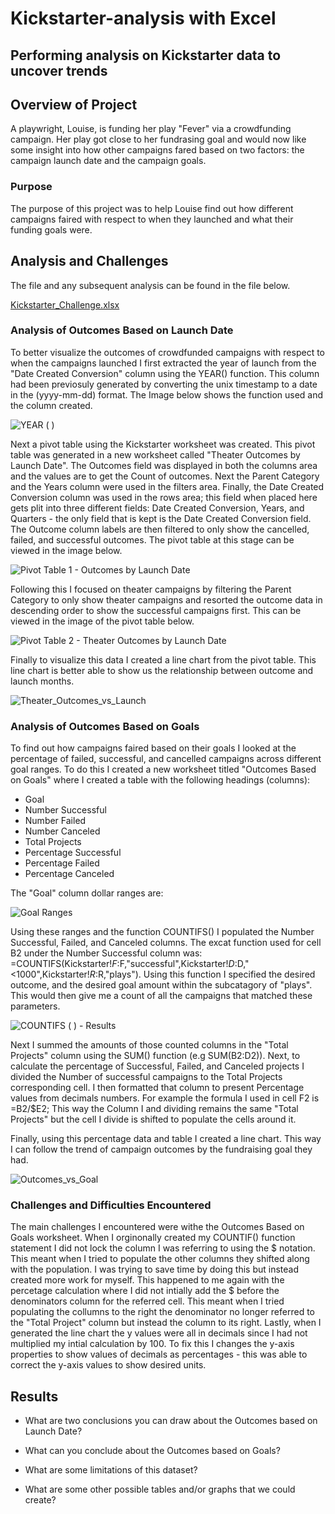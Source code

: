 # Kickstarter-analysis with Excel
Performing analysis on Kickstarter data to uncover trends
---
## Overview of Project
A playwright, Louise, is funding her play "Fever" via a crowdfunding campaign. Her play got close to her fundrasing goal and would now like some insight into how other campaigns fared based on two factors: the campaign launch date and the campaign goals.
### Purpose
The purpose of this project was to help Louise find out how different campaigns faired with respect to when they launched and what their funding goals were.

## Analysis and Challenges
The file and any subsequent analysis can be found in the file below.

[Kickstarter_Challenge.xlsx](https://github.com/ClaudAMC/Kickstarter-analysis/files/8648221/Kickstarter_Challenge.xlsx)

### Analysis of Outcomes Based on Launch Date
To better visualize the outcomes of crowdfunded campaigns with respect to when the campaigns launched I first extracted the year of launch from the "Date Created Conversion" column using the YEAR() function. This column had been previosuly generated by converting the unix timestamp to a date in the (yyyy-mm-dd) format. 
The Image below shows the function used and the column created.

![YEAR ( )](https://user-images.githubusercontent.com/103139895/167700774-30101f0f-9235-463e-822a-f4083b3f8119.png)

Next a pivot table using the Kickstarter worksheet was created. This pivot table was generated in a new worksheet called "Theater Outcomes by Launch Date". The Outcomes field was displayed in both the columns area and the values are to get the Count of outcomes. Next the Parent Category and the Years column were used in the filters area. Finally, the Date Created Conversion column was used in the rows area; this field when placed here gets plit into three different fields: Date Created Conversion, Years, and Quarters - the only field that is kept is the Date Created Conversion field. The Outcome column labels are then filtered to only show the cancelled, failed, and successful outcomes. The pivot table at this stage can be viewed in the image below.

![Pivot Table 1 - Outcomes by Launch Date](https://user-images.githubusercontent.com/103139895/167702947-c5f0be37-e3e9-4a7e-9c8d-aaade537e256.png)

Following this I focused on theater campaigns by filtering the Parent Category to only show theater campaigns and resorted the outcome data in descending order to show the successful campaigns first. This can be viewed in the image of the pivot table below.

![Pivot Table 2 - Theater Outcomes by Launch Date](https://user-images.githubusercontent.com/103139895/167703818-c8abfb22-8025-4324-a9b8-756a05e1a31c.png)

Finally to visualize this data I created a line chart from the pivot table. This line chart is better able to show us the relationship between outcome and launch months.

![Theater_Outcomes_vs_Launch](https://user-images.githubusercontent.com/103139895/167704507-f981e384-fa20-4fe6-9268-fa2493a6aea1.png)

### Analysis of Outcomes Based on Goals
To find out how campaigns faired based on their goals I looked at the percentage of failed, successful, and cancelled campaigns across different goal ranges. To do this I created a new worksheet titled "Outcomes Based on Goals" where I created a table with the following headings (columns): 
- Goal
- Number Successful
- Number Failed
- Number Canceled
- Total Projects
- Percentage Successful
- Percentage Failed
- Percentage Canceled

The "Goal" column dollar ranges are:

![Goal Ranges](https://user-images.githubusercontent.com/103139895/167726514-ef36847d-cb01-4d19-84ef-d17785c26124.png)

Using these ranges and the function COUNTIFS() I populated the Number Successful, Failed, and Canceled columns. The excat function used for cell B2 under the Number Successful column was: =COUNTIFS(Kickstarter!$F:$F,"successful",Kickstarter!$D:$D,"<1000",Kickstarter!$R:$R,"plays").
Using this function I specified the desired outcome, and the desired goal amount within the subcatagory of "plays". This would then give me a count of all the campaigns that matched these parameters.

![COUNTIFS ( ) - Results](https://user-images.githubusercontent.com/103139895/167727524-a16887d6-8190-483a-a8ec-422b2c3a251c.png)

Next I summed the amounts of those counted columns in the "Total Projects" column using the SUM() function (e.g SUM(B2:D2)).
Next, to calculate the percentage of Successful, Failed, and Canceled projects I divided the Number of successful campaigns to the Total Projects corresponding cell. I then formatted that column to present Percentage values from decimals numbers. For example the formula I used in cell F2 is =B2/$E2; This way the Column I and dividing remains the same "Total Projects" but the cell I divide is shifted to populate the cells around it.

Finally, using this percentage data and table I created a line chart. This way I can follow the trend of campaign outcomes by the fundraising goal they had.

![Outcomes_vs_Goal](https://user-images.githubusercontent.com/103139895/167728771-ce5bc308-f3c8-442c-9659-218ab926a356.png)

### Challenges and Difficulties Encountered

The main challenges I encountered were withe the Outcomes Based on Goals worksheet. When I orginonally created my COUNTIF() function statement I did not lock the column I was referring to using the $ notation. This meant when I tried to populate the other columns they shifted along with the population. I was trying to save time by doing this but instead created more work for myself. This happened to me again with the percetage calculation where I did not intially add the $ before the denominators column for the referred cell. This meant when I tried populating the collumns to the right the denominator no longer referred to the "Total Project" column but instead the column to its right. Lastly, when I generated the line chart the y values were all in decimals since I had not multiplied my intial calculation by 100. To fix this I changes the y-axis properties to show values of decimals as percentages - this was able to correct the y-axis values to show desired units.

## Results

- What are two conclusions you can draw about the Outcomes based on Launch Date?

- What can you conclude about the Outcomes based on Goals?

- What are some limitations of this dataset?

- What are some other possible tables and/or graphs that we could create?
